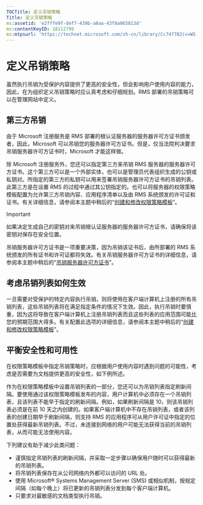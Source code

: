```yaml
---
TOCTitle: 定义吊销策略
Title: 定义吊销策略
ms:assetid: 'e2fffe9f-def7-439b-a8aa-43f8a065813d'
ms:contentKeyID: 18112799
ms:mtpsurl: 'https://technet.microsoft.com/zh-cn/library/Cc747782(v=WS.10)'
---
```


定义吊销策略
============

虽然执行吊销为受保护内容提供了更高的安全性，但会影响用户使用内容的能力，因此，在为组织定义吊销策略时应认真考虑和仔细规划。RMS 部署的吊销策略可以在管理网站中定义。

第三方吊销
----------

由于 Microsoft 注册服务是 RMS 部署的根认证服务器的服务器许可方证书颁发者，因此，Microsoft 可以吊销您的服务器许可方证书。但是，仅当法院判决要求吊销服务器许可方证书时，Microsoft 才能这样做。

除 Microsoft 注册服务外，您还可以指定第三方来吊销 RMS 服务器的服务器许可方证书。这个第三方可以是一个外部实体，也可以是管理员代表组织生成的公钥或私钥对。所指定的第三方的私钥可以用来签署吊销服务器许可方证书的吊销列表。此第三方是在设置 RMS 的过程中通过其公钥指定的。也可以将服务器的权限策略模板配置为允许第三方吊销内容、应用程序清单以及由 RMS 系统颁发的许可证和证书。有关详细信息，请参阅本主题中稍后的“[创建和修改权限策略模板](https://technet.microsoft.com/6014176f-ef71-4d29-b3e3-da129c18563d)”。

> [!IMPORTANT]  
> 如果决定生成自己的密钥对来吊销根认证服务器的服务器许可方证书，请确保将该密钥对保存在安全位置。 

吊销服务器许可方证书是一项重要决策，因为吊销该证书后，由所部署的 RMS 系统颁发的所有证书和许可证都将失效。有关吊销服务器许可方证书的详细信息，请参阅本主题中稍后的“[吊销服务器许可方证书](https://technet.microsoft.com/8020861d-d196-4431-8282-044675ef5616)”。

考虑吊销列表如何生效
--------------------

一旦需要对受保护的特定内容执行吊销，则将使用在客户端计算机上注册的所有吊销列表，这些吊销列表将在满足指定条件的情况下生效。因此，执行吊销时要慎重，因为这将导致在客户端计算机上注册吊销列表而且这些列表的应用范围可能比您的预期范围大得多。有关配置此选项的详细信息，请参阅本主题中稍后的“[创建和修改权限策略模板](https://technet.microsoft.com/6014176f-ef71-4d29-b3e3-da129c18563d)”。

平衡安全性和可用性
------------------

在权限策略模板中指定吊销策略时，应根据用户使用内容时遇到问题的可能性，考虑是否需要为文档提供更高的安全性，如下例所述。

作为在权限策略模板中设置吊销列表的一部分，您还可以为吊销列表指定刷新间隔。要使用通过该权限策略模板发布的内容，用户计算机中必须存在一个吊销列表，且该列表不能早于指定的刷新间隔。例如，如果刷新间隔是 10，则该吊销列表必须是在前 10 天之内创建的。如果客户端计算机中不存在吊销列表，或者该列表的创建日期早于刷新间隔，则支持 RMS 的应用程序可从用户许可证中指定的位置处获得最新吊销列表。不过，未连接到网络的用户可能无法获得当前的吊销列表，从而可能无法使用内容。

下列建议有助于减少此类问题：

-   谨慎指定吊销列表的刷新间隔，并采取一定步骤以确保用户随时可以获得最新的吊销列表。
-   将吊销列表保存在从公司网络内外都可以访问的 URL 处。
-   使用 Microsoft® Systems Management Server (SMS) 或相似机制，按规定间隔（如每个晚上）将已更新的吊销列表分发到每个客户端计算机。
-   只要求对最敏感的文档类型执行吊销。
